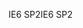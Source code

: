 <span data-ttu-id="d18c0-101">IE6 SP2</span><span class="sxs-lookup"><span data-stu-id="d18c0-101">IE6 SP2</span></span>